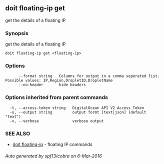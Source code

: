 ## doit floating-ip get

get the details of a floating IP

### Synopsis


get the details of a floating IP

```
doit floating-ip get <floating-ip>
```

### Options

```
      --format string   Columns for output in a comma seperated list. Possible values: IP,Region,DropletID,DropletName
      --no-header       hide headers
```

### Options inherited from parent commands

```
  -t, --access-token string   DigitalOcean API V2 Access Token
  -o, --output string         output formt [text|json] (default "text")
  -v, --verbose               verbose output
```

### SEE ALSO
* [doit floating-ip](doit_floating-ip.md)	 - floating IP commands

###### Auto generated by spf13/cobra on 6-Mar-2016
